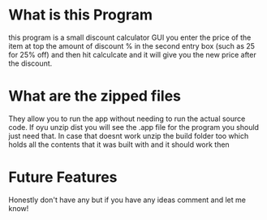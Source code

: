 # What is this Program 
this program is a small discount calculator GUI you enter the price of the item at top the amount of discount % in the second entry box (such as 25 for 25% off) and then hit calculcate and it will give you the new price after the discount.

# What are the zipped files
They allow you to run the app without needing to run the actual source code. If oyu unzip dist you will see the .app file for the program you should just need that. In case that doesnt work unzip the build folder too which holds all the contents that it was built with and it should work then

# Future Features
Honestly don't have any but if you have any ideas comment and let me know!